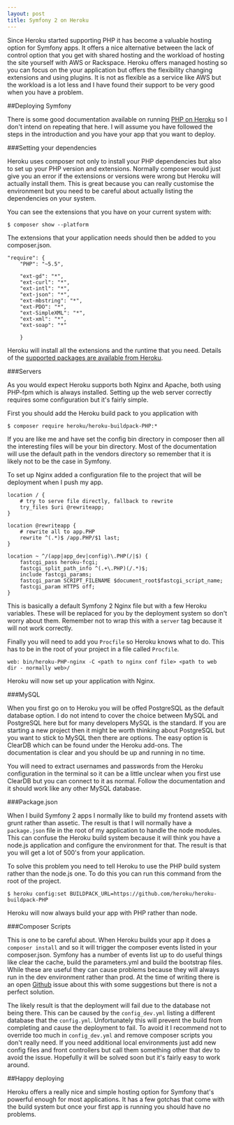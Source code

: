 ```yaml
---
layout: post
title: Symfony 2 on Heroku
---
```


Since Heroku started supporting PHP it has become a valuable hosting option for Symfony apps. It offers a nice alternative between the lack of control option that you get with shared hosting and the workload of hosting the site yourself with AWS or Rackspace. Heroku offers managed hosting so you can focus on the your application but offers the flexibility changing extensions and using plugins. It is not as flexible as a service like AWS but the workload is a lot less and I have found their support to be very good when you have a problem.

##Deploying Symfony

There is some good documentation available on running [PHP on Heroku](https://devcenter.heroku.com/articles/getting-started-with-PHP#introduction) so I don't intend on repeating that here. I will assume you have followed the steps in the introduction and you have your app that you want to deploy.

###Setting your dependencies

Heroku uses composer not only to install your PHP dependencies but also to set up your PHP version and extensions. Normally composer would just give you an error if the extensions or versions were wrong but Heroku will actually install them. This is great because you can really customise the environment but you need to be careful about actually listing the dependencies on your system. 

You can see the extensions that you have on your current system with:

	$ composer show --platform
	
The extensions that your application needs should then be added to you composer.json.

	"require": {
        "PHP": "~5.5",

        "ext-gd": "*",
        "ext-curl": "*",
        "ext-intl": "*",
        "ext-json": "*",
        "ext-mbstring": "*",
        "ext-PDO": "*",
        "ext-SimpleXML": "*",
        "ext-xml": "*",
        "ext-soap": "*"
        
        }
        
Heroku will install all the extensions and the runtime that you need. Details of the [supported packages are available from Heroku](https://devcenter.heroku.com/articles/PHP-support).

###Servers

As you would expect Heroku supports both Nginx and Apache, both using PHP-fpm which is always installed. Setting up the web server correctly requires some configuration but it's fairly simple.

First you should add the Heroku build pack to you application with

	$ composer require heroku/heroku-buildpack-PHP:*
	
If you are like me and have set the config bin directory in composer then all the interesting files will be your bin directory. Most of the documentation will use the default path in the vendors directory so remember that it is likely not to be the case in Symfony.

To set up Nginx added a configuration file to the project that will be deployment when I push my app.

	location / {
	    # try to serve file directly, fallback to rewrite
	    try_files $uri @rewriteapp;
	}
	
	location @rewriteapp {
	    # rewrite all to app.PHP
	    rewrite ^(.*)$ /app.PHP/$1 last;
	}
	
	location ~ ^/(app|app_dev|config)\.PHP(/|$) {
	    fastcgi_pass heroku-fcgi;
	    fastcgi_split_path_info ^(.+\.PHP)(/.*)$;
	    include fastcgi_params;
	    fastcgi_param SCRIPT_FILENAME $document_root$fastcgi_script_name;
	    fastcgi_param HTTPS off;
	}
	
This is basically a default Symfony 2 Nginx file but with a few Heroku variables. These will be replaced for you by the deployment system so don't worry about them. Remember not to wrap this with a `server` tag because it will not work correctly.

Finally you will need to add you `Procfile` so Heroku knows what to do. This has to be in the root of your project in a file called `Procfile`.

	web: bin/heroku-PHP-nginx -C <path to nginx conf file> <path to web dir - normally web>/
	
Heroku will now set up your application with Nginx.

###MySQL

When you first go on to Heroku you will be offed PostgreSQL as the default database option. I do not intend to cover the choice between MySQL and PostgreSQL here but for many developers MySQL is the standard. If you are starting a new project then it might be worth thinking about PostgreSQL but you want to stick to MySQL then there are options. The easy option is ClearDB which can be found under the Heroku add-ons. The documentation is clear and you should be up and running in no time.

You will need to extract usernames and passwords from the Heroku configuration in the terminal so it can be a little unclear when you first use ClearDB but you can connect to it as normal. Follow the documentation and it should work like any other MySQL database.

###Package.json

When I build Symfony 2 apps I normally like to build my frontend assets with grunt rather than assetic. The result is that I will normally have a `package.json` file in the root of my application to handle the node modules. This can confuse the Heroku build system because it will think you have a node.js application and configure the environment for that. The result is that you will get a lot of 500's from your application.

To solve this problem you need to tell Heroku to use the PHP build system rather than the node.js one. To do this you can run this command from the root of the project.

	$ heroku config:set BUILDPACK_URL=https://github.com/heroku/heroku-buildpack-PHP
	
Heroku will now always build your app with PHP rather than node.

###Composer Scripts

This is one to be careful about. When Heroku builds your app it does a `composer install` and so it will trigger the composer events listed in your composer.json. Symfony has a number of events list up to do useful things like clear the cache, build the parameters.yml and build the bootstrap files. While these are useful they can cause problems because they will always run in the dev environment rather than prod. At the time of writing there is an open [Github](https://github.com/symfony/symfony/issues/11704) issue about this with some suggestions but there is not a perfect solution.

The likely result is that the deployment will fail due to the database not being there. This can be caused by the `config_dev.yml` listing a different database that the `config.yml`. Unfortunately this will prevent the build from completing and cause the deployment to fail. To avoid it I recommend not to override too much in `config_dev.yml` and remove composer scripts you don't really need. If you need additional local environments just add new config files and front controllers but call them something other that dev to avoid the issue. Hopefully it will be solved soon but it's fairly easy to work around.

##Happy deploying

Heroku offers a really nice and simple hosting option for Symfony that's powerful enough for most applications. It has a few gotchas that come with the build system but once your first app is running you should have no problems.  